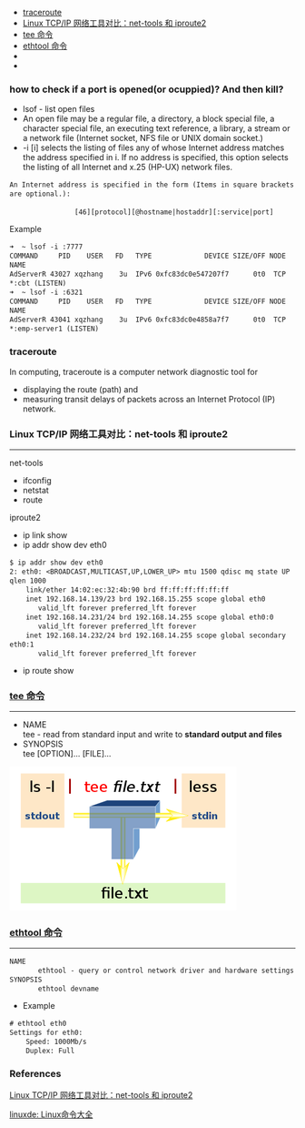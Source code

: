 - [traceroute](#traceroute)
- [Linux TCP/IP 网络工具对比：net-tools 和 iproute2](##linux-tcpip-网络工具对比net-tools-和-iproute2)
- [tee 命令](#tee-命令)
- [ethtool 命令](#ethtool-命令)
- [](#)
- [](#)


### how to check if a port is opened(or ocuppied)? And then kill?
* lsof - list open files
* An open file may be a regular file, a directory, a block special file, a character special file, an executing text reference, a library, a stream or  a  network  file (Internet socket, NFS file or UNIX domain socket.)
* -i [i]   selects the listing of files any of whose Internet address matches the address specified in i.  If no address is specified, this option selects  the  listing of all Internet and x.25 (HP-UX) network files.
```
An Internet address is specified in the form (Items in square brackets are optional.):

                [46][protocol][@hostname|hostaddr][:service|port]
```
Example
```
➜  ~ lsof -i :7777
COMMAND     PID    USER   FD   TYPE             DEVICE SIZE/OFF NODE NAME
AdServerR 43027 xqzhang    3u  IPv6 0xfc83dc0e547207f7      0t0  TCP *:cbt (LISTEN)
➜  ~ lsof -i :6321
COMMAND     PID    USER   FD   TYPE             DEVICE SIZE/OFF NODE NAME
AdServerR 43041 xqzhang    3u  IPv6 0xfc83dc0e4858a7f7      0t0  TCP *:emp-server1 (LISTEN)
```

### traceroute
In computing, traceroute is a computer network diagnostic tool for 
* displaying the route (path) and
* measuring transit delays of packets across an Internet Protocol (IP) network.


### Linux TCP/IP 网络工具对比：net-tools 和 iproute2
---
net-tools
* ifconfig
* netstat
* route

iproute2
* ip link show
* ip addr show dev eth0
```
$ ip addr show dev eth0
2: eth0: <BROADCAST,MULTICAST,UP,LOWER_UP> mtu 1500 qdisc mq state UP qlen 1000
    link/ether 14:02:ec:32:4b:90 brd ff:ff:ff:ff:ff:ff
    inet 192.168.14.139/23 brd 192.168.15.255 scope global eth0
       valid_lft forever preferred_lft forever
    inet 192.168.14.231/24 brd 192.168.14.255 scope global eth0:0
       valid_lft forever preferred_lft forever
    inet 192.168.14.232/24 brd 192.168.14.255 scope global secondary eth0:1
       valid_lft forever preferred_lft forever
```
* ip route show

### [tee 命令](http://man.linuxde.net/tee)
---
* NAME<br/>
       tee - read from standard input and write to __standard output and files__
* SYNOPSIS<br/>
       tee [OPTION]... [FILE]...

![linux_tee](../images/2018/linux_tee.png)<br/>

### [ethtool 命令](http://man.linuxde.net/ethtool)
---
```
NAME
       ethtool - query or control network driver and hardware settings
SYNOPSIS
       ethtool devname
```
* Example
```
# ethtool eth0
Settings for eth0:
	Speed: 1000Mb/s
	Duplex: Full
```

### References
[Linux TCP/IP 网络工具对比：net-tools 和 iproute2](http://blog.jobbole.com/97270/)<br/>

[linuxde: Linux命令大全](http://man.linuxde.net)<br/>

[]()<br/>
[]()<br/>
[]()<br/>
[]()<br/>
[]()<br/>
